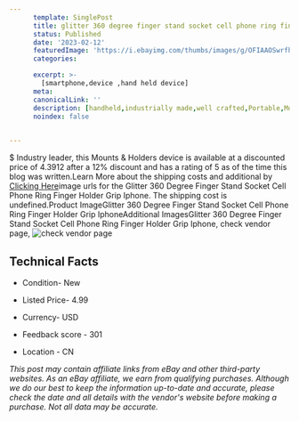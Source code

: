```yaml
---
      template: SinglePost
      title: glitter 360 degree finger stand socket cell phone ring finger holder grip iphone
      status: Published
      date: '2023-02-12'
      featuredImage: 'https://i.ebayimg.com/thumbs/images/g/OFIAAOSwrfhjFI8I/s-l225.jpg'
      categories: 

      excerpt: >-
        [smartphone,device ,hand held device]
      meta:
      canonicalLink: ''
      description: [handheld,industrially made,well crafted,Portable,Mobile,Compact,Convenient,Lightweight,Maneuverable,Man-portable,Miniature,Carriable,Hand-held,Light,Holdable,Transportable,Mobile device,Pocket-sized,On-the-go,Wireless,Cordless,Compact size,Convenient size, smartphone,device ,hand held device]
      noindex: false

        
---
```

$
    Industry leader, this Mounts & Holders device is available at a discounted price of 4.3912 after a 12% discount and has a rating of 5 as of the time this blog was written.Learn More about the shipping costs and additional by [Clicking Here](https://www.ebay.com/itm/385136382252?hash=item59abead12c%3Ag%3AOFIAAOSwrfhjFI8I&mkevt=1&mkcid=1&mkrid=711-53200-19255-0&campid=%253CePNCampaignId%253E&customid=%253CreferenceId%253E&toolid=10049)image urls for the Glitter 360 Degree Finger Stand Socket Cell Phone Ring Finger Holder Grip Iphone. The shipping cost is undefined.Product ImageGlitter 360 Degree Finger Stand Socket Cell Phone Ring Finger Holder Grip IphoneAdditional ImagesGlitter 360 Degree Finger Stand Socket Cell Phone Ring Finger Holder Grip Iphone, check vendor page, ![check vendor page](https://origin-galleryplus.ebayimg.com/ws/web/385136382252_2_0_1/225x225.jpg,https://origin-galleryplus.ebayimg.com/ws/web/385136382252_3_0_1/225x225.jpg,https://origin-galleryplus.ebayimg.com/ws/web/385136382252_4_0_1/225x225.jpg,https://origin-galleryplus.ebayimg.com/ws/web/385136382252_5_0_1/225x225.jpg,https://origin-galleryplus.ebayimg.com/ws/web/385136382252_6_0_1/225x225.jpg,https://origin-galleryplus.ebayimg.com/ws/web/385136382252_7_0_1/225x225.jpg,https://origin-galleryplus.ebayimg.com/ws/web/385136382252_8_0_1/225x225.jpg,https://origin-galleryplus.ebayimg.com/ws/web/385136382252_9_0_1/225x225.jpg,https://origin-galleryplus.ebayimg.com/ws/web/385136382252_10_0_1/225x225.jpg,https://origin-galleryplus.ebayimg.com/ws/web/385136382252_11_0_1/225x225.jpg,https://origin-galleryplus.ebayimg.com/ws/web/385136382252_12_0_1/225x225.jpg)
    
    

 ## Technical Facts 



     
      

 - Condition- New 


      

 - Listed Price- 4.99 


      

 - Currency- USD 


      

 - Feedback score - 301 


      

 - Location - CN 


      
      

 *_This post may contain affiliate links from eBay and other third-party websites. As an eBay affiliate, we earn from qualifying purchases. Although we do our best to keep the information up-to-date and accurate, please check the date and all details with the vendor's website before making a purchase. Not all data may be accurate._*



    
    
    
    
    